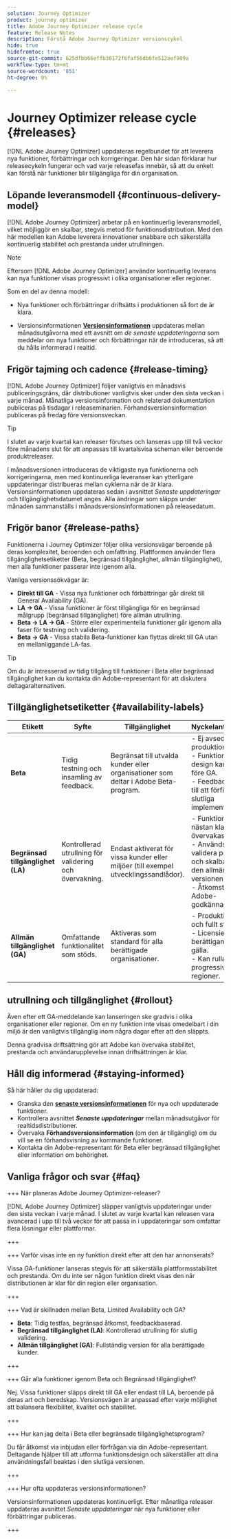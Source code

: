 ```yaml
---
solution: Journey Optimizer
product: journey optimizer
title: Adobe Journey Optimizer release cycle
feature: Release Notes
description: Förstå Adobe Journey Optimizer versionscykel
hide: true
hidefromtoc: true
source-git-commit: 625dfbb66effb30172f6faf56db6fe512aef909a
workflow-type: tm+mt
source-wordcount: '851'
ht-degree: 0%

---
```


# Journey Optimizer release cycle {#releases}

[!DNL Adobe Journey Optimizer] uppdateras regelbundet för att leverera nya funktioner, förbättringar och korrigeringar. Den här sidan förklarar hur releasecykeln fungerar och vad varje releasefas innebär, så att du enkelt kan förstå när funktioner blir tillgängliga för din organisation.

## Löpande leveransmodell {#continuous-delivery-model}

[!DNL Adobe Journey Optimizer] arbetar på en kontinuerlig leveransmodell, vilket möjliggör en skalbar, stegvis metod för funktionsdistribution. Med den här modellen kan Adobe leverera innovationer snabbare och säkerställa kontinuerlig stabilitet och prestanda under utrullningen.

>[!NOTE]
>
> Eftersom [!DNL Adobe Journey Optimizer] använder kontinuerlig leverans kan nya funktioner visas progressivt i olika organisationer eller regioner.

Som en del av denna modell:

* Nya funktioner och förbättringar driftsätts i produktionen så fort de är klara.

* Versionsinformationen [**Versionsinformationen**](release-notes.md) uppdateras mellan månadsutgåvorna med ett avsnitt om _de senaste uppdateringarna_ som meddelar om nya funktioner och förbättringar när de introduceras, så att du hålls informerad i realtid.

## Frigör tajming och cadence {#release-timing}

[!DNL Adobe Journey Optimizer] följer vanligtvis en månadsvis publiceringsgräns, där distributioner vanligtvis sker under den sista veckan i varje månad. Månatliga versionsinformation och relaterad dokumentation publiceras på tisdagar i releaseminarien. Förhandsversionsinformation publiceras på fredag före versionsveckan.

>[!TIP]
>
> I slutet av varje kvartal kan releaser förutses och lanseras upp till två veckor före månadens slut för att anpassas till kvartalsvisa scheman eller beroende produktreleaser.

I månadsversionen introduceras de viktigaste nya funktionerna och korrigeringarna, men med kontinuerliga leveranser kan ytterligare uppdateringar distribueras mellan cyklerna när de är klara. Versionsinformationen uppdateras sedan i avsnittet _Senaste uppdateringar_ och tillgänglighetsdatumet anges. Alla ändringar som släpps under månaden sammanställs i månadsversionsinformationen på releasedatum.


## Frigör banor {#release-paths}

Funktionerna i Journey Optimizer följer olika versionsvägar beroende på deras komplexitet, beroenden och omfattning. Plattformen använder flera tillgänglighetsetiketter (Beta, begränsad tillgänglighet, allmän tillgänglighet), men alla funktioner passerar inte igenom alla.

Vanliga versionssökvägar är:

* **Direkt till GA** - Vissa nya funktioner och förbättringar går direkt till General Availability (GA).
* **LA → GA** - Vissa funktioner är först tillgängliga för en begränsad målgrupp (begränsad tillgänglighet) före allmän utrullning.
* **Beta → LA → GA** - Större eller experimentella funktioner går igenom alla faser för testning och validering.
* **Beta → GA** - Vissa stabila Beta-funktioner kan flyttas direkt till GA utan en mellanliggande LA-fas.

>[!TIP]
>
> Om du är intresserad av tidig tillgång till funktioner i Beta eller begränsad tillgänglighet kan du kontakta din Adobe-representant för att diskutera deltagaralternativen.


## Tillgänglighetsetiketter {#availability-labels}

| **Etikett** | **Syfte** | **Tillgänglighet** | **Nyckelanteckningar** |
|------------|-------------|------------------|----------------|
| **Beta** | Tidig testning och insamling av feedback. | Begränsat till utvalda kunder eller organisationer som deltar i Adobe Beta-program. | - Ej avsedd för produktion.<br>- Funktioner eller design kan ändras före GA.<br>- Feedback hjälper till att förfina den slutliga implementeringen. |
| **Begränsad tillgänglighet (LA)** | Kontrollerad utrullning för validering och övervakning. | Endast aktiverat för vissa kunder eller miljöer (till exempel utvecklingssandlådor). | - Funktionen är nästan klar och övervakas aktivt.<br> - Används för att validera prestanda och skalbarhet före den allmänna versionen.<br>- Åtkomst kräver Adobe-godkännande. |
| **Allmän tillgänglighet (GA)** | Omfattande funktionalitet som stöds. | Aktiveras som standard för alla berättigade organisationer. | - Produktionsklar och fullt stödd.<br> - Licensiering eller berättiganden kan gälla.<br> - Kan rulla ut progressivt mellan regioner. |


## utrullning och tillgänglighet {#rollout}

Även efter ett GA-meddelande kan lanseringen ske gradvis i olika organisationer eller regioner. Om en ny funktion inte visas omedelbart i din miljö är den vanligtvis tillgänglig inom några dagar efter att den släppts.

Denna gradvisa driftsättning gör att Adobe kan övervaka stabilitet, prestanda och användarupplevelse innan driftsättningen är klar.


## Håll dig informerad {#staying-informed}

Så här håller du dig uppdaterad:

* Granska den [**senaste versionsinformationen**](release-notes.md) för nya och uppdaterade funktioner.
* Kontrollera avsnittet **_Senaste uppdateringar_** mellan månadsutgåvor för realtidsdistributioner.
* Övervaka **Förhandsversionsinformation** (om den är tillgänglig) om du vill se en förhandsvisning av kommande funktioner.
* Kontakta din Adobe-representant för Beta eller begränsad tillgänglighet eller information om behörighet.


## Vanliga frågor och svar {#faq}

+++ När planeras Adobe Journey Optimizer-releaser?

[!DNL Adobe Journey Optimizer] släpper vanligtvis uppdateringar under den sista veckan i varje månad. I slutet av varje kvartal kan releasen vara avancerad i upp till två veckor för att passa in i uppdateringar som omfattar flera lösningar eller plattformar.

+++

+++ Varför visas inte en ny funktion direkt efter att den har annonserats?

Vissa GA-funktioner lanseras stegvis för att säkerställa plattformsstabilitet och prestanda. Om du inte ser någon funktion direkt visas den när distributionen är klar för din region eller organisation.

+++

+++ Vad är skillnaden mellan Beta, Limited Availability och GA?

* **Beta**: Tidig testfas, begränsad åtkomst, feedbackbaserad.
* **Begränsad tillgänglighet (LA)**: Kontrollerad utrullning för slutlig validering.
* **Allmän tillgänglighet (GA)**: Fullständig version för alla berättigade kunder.

+++

+++ Går alla funktioner igenom Beta och Begränsad tillgänglighet?

Nej. Vissa funktioner släpps direkt till GA eller endast till LA, beroende på deras art och beredskap. Versionsvägen är anpassad efter varje möjlighet att balansera flexibilitet, kvalitet och stabilitet.

+++

+++ Hur kan jag delta i Beta eller begränsade tillgänglighetsprogram?

Du får åtkomst via inbjudan eller förfrågan via din Adobe-representant. Deltagande hjälper till att utforma funktionsdesign och säkerställer att dina användningsfall beaktas i den slutliga versionen.

+++

+++ Hur ofta uppdateras versionsinformationen?

Versionsinformationen uppdateras kontinuerligt. Efter månatliga releaser uppdateras avsnittet _Senaste uppdateringar_ när nya funktioner eller förbättringar publiceras.

+++
